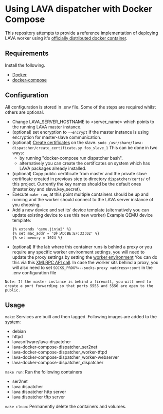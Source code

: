 # Using LAVA dispatcher with Docker Compose

This repository attempts to provide a reference implementation of deploying
LAVA worker using it's [officially distributed docker container](https://docs.lavasoftware.org/lava/docker-admin.html#official-lava-software-docker-images).

## Requirements

Install the following.
- [Docker](https://docs.docker.com/install/)
- [docker-compose](https://docs.docker.com/compose/install/)

## Configuration

All configuration is stored in .env file. Some of the steps are required whilst
others are optional.

- Change LAVA_SERVER_HOSTNAME to <server_name> which points to the running
  LAVA master instance.
- (optional) set encryption to `--encrypt` if the master instance is using
  encryption for master-slave communication.
- (optional) [Create certificates](https://validation.linaro.org/static/docs/v2/pipeline-server.html#create-certificates) on the slave.
  `sudo /usr/share/lava-dispatcher/create_certificate.py foo_slave_1`
  This can be done in two ways:
  - by running "docker-compose run dispatcher bash".
  - alternatively you can create the certificates on system which has LAVA
    packages already installed.
- (optional) Copy public certificate from master and the private slave
  certificate created in previous step to directory `dispatcher/certs/` of this
  project. Currently the key names should be the default ones (master.key and
  slave.key_secret).
- Execute `make run`; at this point multiple containers should be up and
  running and the worker should connect to the LAVA server instance of you
  choosing.
- Add a new device and set its' device template (alternatively you can update
  existing device to use this new worker)
  Example QEMU device template:
  ```
  {% extends 'qemu.jinja2' %}
  {% set mac_addr = 'DF:AD:BE:EF:33:02' %}
  {% set memory = 1024 %}
  ```
- (optional) If the lab where this container runs is behind a proxy or you
  require any specific worker environment settings, you will need to update the
  proxy settings by setting the [worker environment](https://validation.linaro.org/static/docs/v2/proxy.html#using-the-http-proxy)
  You can do this via this [XMLRPC API call](https://validation.linaro.org/api/help/#scheduler.workers.set_env).
  In case the worker sits behind a proxy, you will also need to set
  `SOCKS_PROXY=--socks-proxy <address>:port` in the .env configuration file

`Note: If the master instance is behind a firewall, you will need to create a
port forwarding so that ports 5555 and 5556 are open to the public.`

## Usage

`make`: Services are built and then tagged. Following images are added to the
system:
- debian
- httpd
- lavasoftware/lava-dispatcher
- lava-docker-compose-dispatcher_ser2net
- lava-docker-compose-dispatcher_worker-tftpd
- lava-docker-compose-dispatcher_worker-webserver
- lava-docker-compose-dispatcher_dispatcher

`make run`: Run the following containers
 - ser2net
 - lava dispatcher
 - lava dispatcher http server
 - lava dispatcher tftp server

`make clean`: Permanently delete the containers and volumes.
